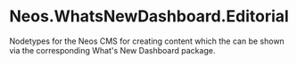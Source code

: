 # Neos.WhatsNewDashboard.Editorial
Nodetypes for the Neos CMS for creating content which the can be shown via the corresponding What's New Dashboard package.
